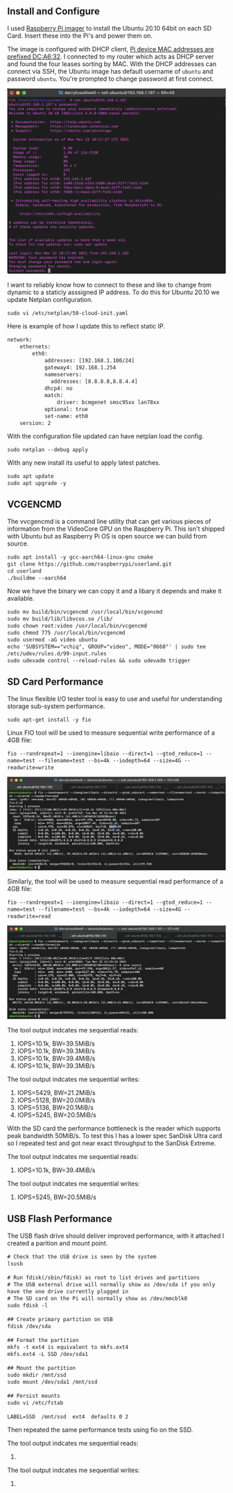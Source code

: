## Install and Configure
I used [Raspberry Pi imager](https://www.raspberrypi.org/software/) to install the Ubuntu 20.10 64bit on each SD Card.  Insert these into the Pi's and power them on.

The image is configured with DHCP client, [Pi device MAC addresses are prefixed DC:A6:32](https://maclookup.app/macaddress/DCA632). I connected to my router which acts as DHCP server and found the four leases sorting by MAC. With the DHCP addresses can connect via SSH, the Ubuntu image has default username of `ubuntu` and password `ubuntu`. You're prompted to change password at first connect.

![Ubuntu Password](https://raw.githubusercontent.com/darrylcauldwell/piCluster/main/_images/ubuntu-pw.png)

I want to reliably know how to connect to these and like to change from dynamic to a staticly asssigned IP address. To do this for Ubuntu 20.10 we update Netplan configuration.

```
sudo vi /etc/netplan/50-cloud-init.yaml
```

Here is example of how I update this to reflect static IP.

```
network:
    ethernets:
        eth0:
            addresses: [192.168.1.100/24]
            gateway4: 192.168.1.254
            nameservers:
              addresses: [8.8.8.8,8.8.4.4]
            dhcp4: no
            match:
                driver: bcmgenet smsc95xx lan78xx
            optional: true
            set-name: eth0
    version: 2
```

With the configuration file updated can have netplan load the config.

```
sudo netplan --debug apply
```

With any new install its useful to apply latest patches.

```
sudo apt update
sudo apt upgrade -y
```

## VCGENCMD

The vvcgencmd is a command line utility that can get various pieces of information from the VideoCore GPU on the Raspberry Pi. This isn't shipped with Ubuntu but as Raspberry Pi OS is open source we can build from source.

```
sudo apt install -y gcc-aarch64-linux-gnu cmake
git clone https://github.com/raspberrypi/userland.git
cd userland
./buildme --aarch64
```

Now we have the binary we can copy it and a libary it depends and make it available.

```
sudo mv build/bin/vcgencmd /usr/local/bin/vcgencmd
sudo mv build/lib/libvcos.so /lib/
sudo chown root:video /usr/local/bin/vcgencmd
sudo chmod 775 /usr/local/bin/vcgencmd
sudo usermod -aG video ubuntu
echo 'SUBSYSTEM=="vchiq", GROUP="video", MODE="0660"' | sudo tee /etc/udev/rules.d/99-input.rules
sudo udevadm control --reload-rules && sudo udevadm trigger
```

## SD Card Performance

The linux flexible I/O tester tool is  easy to use and useful for understanding storage sub-system performance.

```
sudo apt-get install -y fio
```

Linux FIO tool will be used to measure sequential write performance of a 4GB file:

```
fio --randrepeat=1 --ioengine=libaio --direct=1 --gtod_reduce=1 --name=test --filename=test --bs=4k --iodepth=64 --size=4G --readwrite=write
```

![SD Card Read Performance](https://raw.githubusercontent.com/darrylcauldwell/piCluster/main/_images/sd_reads.png)

Similarly, the tool will be used to measure sequential read performance of a 4GB file:

```
fio --randrepeat=1 --ioengine=libaio --direct=1 --gtod_reduce=1 --name=test --filename=test --bs=4k --iodepth=64 --size=4G --readwrite=read
```

![SD Card Write Performance](https://raw.githubusercontent.com/darrylcauldwell/piCluster/main/_images/sd_writes.png)

The tool output indcates me sequential reads:

1.  IOPS=10.1k, BW=39.5MiB/s
2.  IOPS=10.1k, BW=39.3MiB/s
3.  IOPS=10.1k, BW=39.4MiB/s
4.  IOPS=10.1k, BW=39.3MiB/s

The tool output indcates me sequential writes:

1.  IOPS=5429, BW=21.2MiB/s
2.  IOPS=5128, BW=20.0MiB/s
3.  IOPS=5136, BW=20.1MiB/s
4.  IOPS=5245, BW=20.5MiB/s

With the SD card the performance bottleneck is the reader which supports peak bandwidth 50MiB/s. To test this I has a lower spec SanDisk Ultra card so I repeated test and got near exact throughput to the SanDisk Extreme.

The tool output indcates me sequential reads:

1.  IOPS=10.1k, BW=39.4MiB/s

The tool output indcates me sequential writes:

1.  IOPS=5245, BW=20.5MiB/s

## USB Flash Performance

The USB flash drive should deliver improved performance,  with it attached I created a parition and mount point.

```
# Check that the USB drive is seen by the system
lsusb

# Run fdisk(/sbin/fdisk) as root to list drives and partitions
# The USB external drive will normally show as /dev/sda if you only have the one drive currently plugged in
# The SD card on the Pi will normally show as /dev/mmcblk0
sudo fdisk -l

## Create primary partition on USB
fdisk /dev/sda

## Format the partition
mkfs -t ext4 is equivalent to mkfs.ext4
mkfs.ext4 -L SSD /dev/sda1

## Mount the partition
sudo mkdir /mnt/ssd
sudo mount /dev/sda1 /mnt/ssd

## Persist mounts
sudo vi /etc/fstab

LABEL=SSD  /mnt/ssd  ext4  defaults 0 2
```

Then repeated the same performance tests using fio on the SSD.

The tool output indcates me sequential reads:

1.  

The tool output indcates me sequential writes:

1.  